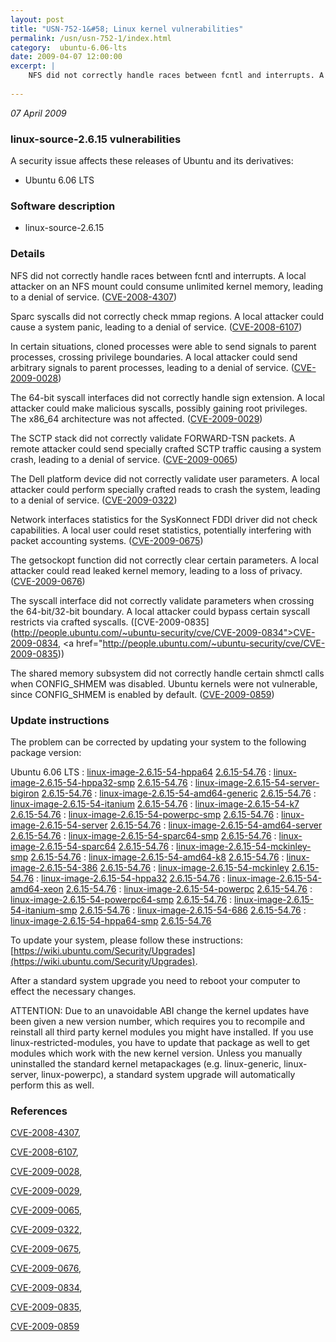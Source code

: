 ```yaml
---
layout: post
title: "USN-752-1&#58; Linux kernel vulnerabilities"
permalink: /usn/usn-752-1/index.html
category:  ubuntu-6.06-lts
date: 2009-04-07 12:00:00
excerpt: |
    NFS did not correctly handle races between fcntl and interrupts. A local attacker on an NFS mount could consume unlimited kernel memory, leading to a denial of service. ([CVE-2008-4307](http://people.ubuntu.com/~ubuntu-security/cve/CVE-2008-4307))
    
--- 
```

 
 

*07 April 2009*

### linux-source-2.6.15 vulnerabilities

A security issue affects these releases of Ubuntu and its derivatives:

* Ubuntu 6.06 LTS

### Software description

* linux-source-2.6.15 

### Details

NFS did not correctly handle races between fcntl and interrupts. A local attacker on an NFS mount could consume unlimited kernel memory, leading to a denial of service. ([CVE-2008-4307](http://people.ubuntu.com/~ubuntu-security/cve/CVE-2008-4307))

Sparc syscalls did not correctly check mmap regions. A local attacker could cause a system panic, leading to a denial of service. ([CVE-2008-6107](http://people.ubuntu.com/~ubuntu-security/cve/CVE-2008-6107))

In certain situations, cloned processes were able to send signals to parent processes, crossing privilege boundaries. A local attacker could send arbitrary signals to parent processes, leading to a denial of service. ([CVE-2009-0028](http://people.ubuntu.com/~ubuntu-security/cve/CVE-2009-0028))

The 64-bit syscall interfaces did not correctly handle sign extension. A local attacker could make malicious syscalls, possibly gaining root privileges. The x86_64 architecture was not affected. ([CVE-2009-0029](http://people.ubuntu.com/~ubuntu-security/cve/CVE-2009-0029))

The SCTP stack did not correctly validate FORWARD-TSN packets. A remote attacker could send specially crafted SCTP traffic causing a system crash, leading to a denial of service. ([CVE-2009-0065](http://people.ubuntu.com/~ubuntu-security/cve/CVE-2009-0065))

The Dell platform device did not correctly validate user parameters. A local attacker could perform specially crafted reads to crash the system, leading to a denial of service. ([CVE-2009-0322](http://people.ubuntu.com/~ubuntu-security/cve/CVE-2009-0322))

Network interfaces statistics for the SysKonnect FDDI driver did not check capabilities. A local user could reset statistics, potentially interfering with packet accounting systems. ([CVE-2009-0675](http://people.ubuntu.com/~ubuntu-security/cve/CVE-2009-0675))

The getsockopt function did not correctly clear certain parameters. A local attacker could read leaked kernel memory, leading to a loss of privacy. ([CVE-2009-0676](http://people.ubuntu.com/~ubuntu-security/cve/CVE-2009-0676))

The syscall interface did not correctly validate parameters when crossing the 64-bit/32-bit boundary. A local attacker could bypass certain syscall restricts via crafted syscalls. ([CVE-2009-0835](http://people.ubuntu.com/~ubuntu-security/cve/CVE-2009-0834">CVE-2009-0834</a>, <a href="http://people.ubuntu.com/~ubuntu-security/cve/CVE-2009-0835))

The shared memory subsystem did not correctly handle certain shmctl calls when CONFIG_SHMEM was disabled. Ubuntu kernels were not vulnerable, since CONFIG_SHMEM is enabled by default. ([CVE-2009-0859](http://people.ubuntu.com/~ubuntu-security/cve/CVE-2009-0859)) 

### Update instructions

The problem can be corrected by updating your system to the following package version:

Ubuntu 6.06 LTS
 : [linux-image-2.6.15-54-hppa64](https://launchpad.net/ubuntu/+source/linux-source-2.6.15) <span> [2.6.15-54.76](https://launchpad.net/ubuntu/+source/linux-source-2.6.15/2.6.15-54.76) </span> 
 : [linux-image-2.6.15-54-hppa32-smp](https://launchpad.net/ubuntu/+source/linux-source-2.6.15) <span> [2.6.15-54.76](https://launchpad.net/ubuntu/+source/linux-source-2.6.15/2.6.15-54.76) </span> 
 : [linux-image-2.6.15-54-server-bigiron](https://launchpad.net/ubuntu/+source/linux-source-2.6.15) <span> [2.6.15-54.76](https://launchpad.net/ubuntu/+source/linux-source-2.6.15/2.6.15-54.76) </span> 
 : [linux-image-2.6.15-54-amd64-generic](https://launchpad.net/ubuntu/+source/linux-source-2.6.15) <span> [2.6.15-54.76](https://launchpad.net/ubuntu/+source/linux-source-2.6.15/2.6.15-54.76) </span> 
 : [linux-image-2.6.15-54-itanium](https://launchpad.net/ubuntu/+source/linux-source-2.6.15) <span> [2.6.15-54.76](https://launchpad.net/ubuntu/+source/linux-source-2.6.15/2.6.15-54.76) </span> 
 : [linux-image-2.6.15-54-k7](https://launchpad.net/ubuntu/+source/linux-source-2.6.15) <span> [2.6.15-54.76](https://launchpad.net/ubuntu/+source/linux-source-2.6.15/2.6.15-54.76) </span> 
 : [linux-image-2.6.15-54-powerpc-smp](https://launchpad.net/ubuntu/+source/linux-source-2.6.15) <span> [2.6.15-54.76](https://launchpad.net/ubuntu/+source/linux-source-2.6.15/2.6.15-54.76) </span> 
 : [linux-image-2.6.15-54-server](https://launchpad.net/ubuntu/+source/linux-source-2.6.15) <span> [2.6.15-54.76](https://launchpad.net/ubuntu/+source/linux-source-2.6.15/2.6.15-54.76) </span> 
 : [linux-image-2.6.15-54-amd64-server](https://launchpad.net/ubuntu/+source/linux-source-2.6.15) <span> [2.6.15-54.76](https://launchpad.net/ubuntu/+source/linux-source-2.6.15/2.6.15-54.76) </span> 
 : [linux-image-2.6.15-54-sparc64-smp](https://launchpad.net/ubuntu/+source/linux-source-2.6.15) <span> [2.6.15-54.76](https://launchpad.net/ubuntu/+source/linux-source-2.6.15/2.6.15-54.76) </span> 
 : [linux-image-2.6.15-54-sparc64](https://launchpad.net/ubuntu/+source/linux-source-2.6.15) <span> [2.6.15-54.76](https://launchpad.net/ubuntu/+source/linux-source-2.6.15/2.6.15-54.76) </span> 
 : [linux-image-2.6.15-54-mckinley-smp](https://launchpad.net/ubuntu/+source/linux-source-2.6.15) <span> [2.6.15-54.76](https://launchpad.net/ubuntu/+source/linux-source-2.6.15/2.6.15-54.76) </span> 
 : [linux-image-2.6.15-54-amd64-k8](https://launchpad.net/ubuntu/+source/linux-source-2.6.15) <span> [2.6.15-54.76](https://launchpad.net/ubuntu/+source/linux-source-2.6.15/2.6.15-54.76) </span> 
 : [linux-image-2.6.15-54-386](https://launchpad.net/ubuntu/+source/linux-source-2.6.15) <span> [2.6.15-54.76](https://launchpad.net/ubuntu/+source/linux-source-2.6.15/2.6.15-54.76) </span> 
 : [linux-image-2.6.15-54-mckinley](https://launchpad.net/ubuntu/+source/linux-source-2.6.15) <span> [2.6.15-54.76](https://launchpad.net/ubuntu/+source/linux-source-2.6.15/2.6.15-54.76) </span> 
 : [linux-image-2.6.15-54-hppa32](https://launchpad.net/ubuntu/+source/linux-source-2.6.15) <span> [2.6.15-54.76](https://launchpad.net/ubuntu/+source/linux-source-2.6.15/2.6.15-54.76) </span> 
 : [linux-image-2.6.15-54-amd64-xeon](https://launchpad.net/ubuntu/+source/linux-source-2.6.15) <span> [2.6.15-54.76](https://launchpad.net/ubuntu/+source/linux-source-2.6.15/2.6.15-54.76) </span> 
 : [linux-image-2.6.15-54-powerpc](https://launchpad.net/ubuntu/+source/linux-source-2.6.15) <span> [2.6.15-54.76](https://launchpad.net/ubuntu/+source/linux-source-2.6.15/2.6.15-54.76) </span> 
 : [linux-image-2.6.15-54-powerpc64-smp](https://launchpad.net/ubuntu/+source/linux-source-2.6.15) <span> [2.6.15-54.76](https://launchpad.net/ubuntu/+source/linux-source-2.6.15/2.6.15-54.76) </span> 
 : [linux-image-2.6.15-54-itanium-smp](https://launchpad.net/ubuntu/+source/linux-source-2.6.15) <span> [2.6.15-54.76](https://launchpad.net/ubuntu/+source/linux-source-2.6.15/2.6.15-54.76) </span> 
 : [linux-image-2.6.15-54-686](https://launchpad.net/ubuntu/+source/linux-source-2.6.15) <span> [2.6.15-54.76](https://launchpad.net/ubuntu/+source/linux-source-2.6.15/2.6.15-54.76) </span> 
 : [linux-image-2.6.15-54-hppa64-smp](https://launchpad.net/ubuntu/+source/linux-source-2.6.15) <span> [2.6.15-54.76](https://launchpad.net/ubuntu/+source/linux-source-2.6.15/2.6.15-54.76) </span> 

To update your system, please follow these instructions: [https://wiki.ubuntu.com/Security/Upgrades](https://wiki.ubuntu.com/Security/Upgrades).

After a standard system upgrade you need to reboot your computer to effect the necessary changes.

ATTENTION: Due to an unavoidable ABI change the kernel updates have been given a new version number, which requires you to recompile and reinstall all third party kernel modules you might have installed. If you use linux-restricted-modules, you have to update that package as well to get modules which work with the new kernel version. Unless you manually uninstalled the standard kernel metapackages (e.g. linux-generic, linux-server, linux-powerpc), a standard system upgrade will automatically perform this as well. 

### References

 
 [CVE-2008-4307](http://people.ubuntu.com/~ubuntu-security/cve/CVE-2008-4307), 

 [CVE-2008-6107](http://people.ubuntu.com/~ubuntu-security/cve/CVE-2008-6107), 

 [CVE-2009-0028](http://people.ubuntu.com/~ubuntu-security/cve/CVE-2009-0028), 

 [CVE-2009-0029](http://people.ubuntu.com/~ubuntu-security/cve/CVE-2009-0029), 

 [CVE-2009-0065](http://people.ubuntu.com/~ubuntu-security/cve/CVE-2009-0065), 

 [CVE-2009-0322](http://people.ubuntu.com/~ubuntu-security/cve/CVE-2009-0322), 

 [CVE-2009-0675](http://people.ubuntu.com/~ubuntu-security/cve/CVE-2009-0675), 

 [CVE-2009-0676](http://people.ubuntu.com/~ubuntu-security/cve/CVE-2009-0676), 

 [CVE-2009-0834](http://people.ubuntu.com/~ubuntu-security/cve/CVE-2009-0834), 

 [CVE-2009-0835](http://people.ubuntu.com/~ubuntu-security/cve/CVE-2009-0835), 

 [CVE-2009-0859](http://people.ubuntu.com/~ubuntu-security/cve/CVE-2009-0859)
 

